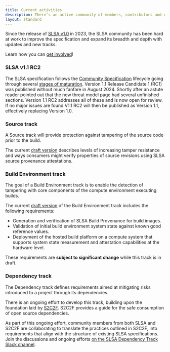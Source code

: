 ```yaml
---
title: Current activities
description: There's an active community of members, contributors and collaborators working to enhance the SLSA specification with updates to existing and new tracks. This page provides a summary of current ongoing activities.
layout: standard
---
```


Since the release of <a href="spec/v1.0/">SLSA v1.0</a> in 2023,
the SLSA community has been hard at work to improve the specification
and expand its breadth and depth with updates and new tracks.

Learn how you can [get involved](/community#get-involved)!

### SLSA v1.1 RC2

The SLSA specification follows the [Community Specification](https://github.com/CommunitySpecification/Community_Specification/blob/main/) lifecycle going
through several [stages of maturation](/spec-stages). Version 1.1 Release
Candidate 1 (RC1) was published without much fanfare in August 2024. Shortly
after an astute reader pointed out that the new threat model page had
several unfinished sections. Version 1.1 RC2 addresses all of these and is now
open for review. If no major issues are found V1.1 RC2 will then be published
as Version 1.1, effectively replacing Version 1.0.

### Source track

A Source track will provide protection against tampering of the source code
prior to the build.

The current [draft version](/spec/draft/source-requirements.md) describes levels
of increasing tamper resistance and ways consumers might verify properties
of source revisions using SLSA source provenance attestations.

### Build Environment track

The goal of a Build Environment track is to enable the detection of tampering
with core components of the compute environment executing builds.

The current [draft version](/spec/draft/attested-build-env-levels.md)
of the Build Environment track includes the following requirements:

-   Generation and verification of SLSA Build Provenance for build images.
-   Validation of initial build environment system state against known good
    reference values.
-   Deployment of the hosted build platform on a compute system that supports
    system state measurement and attestation capabilities at the hardware level.

These requirements are **subject to significant change** while this track
is in draft.

### Dependency track

The Dependency track defines requirements aimed at mitigating risks introduced to a project through its dependencies.

There is an ongoing effort to develop this track, building upon the foundation laid by [S2C2F](https://openssf.org/projects/s2c2f/).
S2C2F provides a guide for the safe consumption of open source dependencies.

As part of this ongoing effort, community members from both SLSA and S2C2F are collaborating to translate the practices outlined in S2C2F, into requirements that align with the structure of existing SLSA specifications.
Join the discussions and ongoing efforts [on the SLSA Dependency Track Slack channel](https://openssf.slack.com/archives/C03THTH3RSM).
